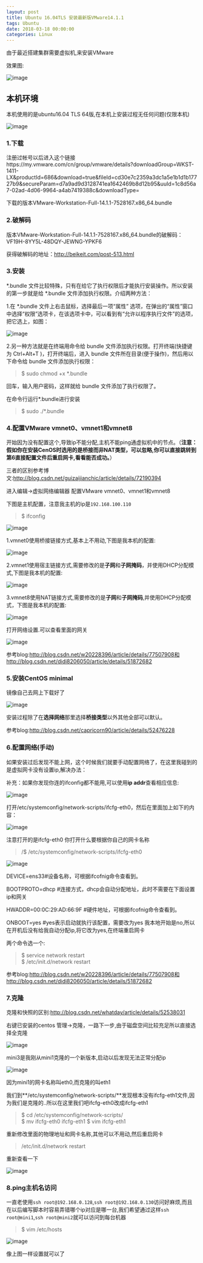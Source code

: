```yaml
---
layout: post
title: Ubuntu 16.04TLS 安装最新版VMware14.1.1
tags: Ubuntu
date: 2018-03-18 00:00:00
categories: Linux
---
```


由于最近搭建集群需要虚拟机,来安装VMware

效果图:

![image](http://ww1.sinaimg.cn/large/0066vfZIgy1fpgu6bbqa4j30xc0mbgrs.jpg)

## 本机环境

本机使用的是ubuntu16.04 TLS 64版,在本机上安装过程无任何问题(仅限本机)

![image](http://ww1.sinaimg.cn/large/0066vfZIgy1fpgvn41tp7j30q30tq4qp.jpg)

### 1.下载

注册过帐号以后进入这个链接https://my.vmware.com/cn/group/vmware/details?downloadGroup=WKST-1411-LX&productId=686&download=true&fileId=cd30e7c2359a3dc1a5e1b1d1b17727b9&secureParam=d7a9ad9d3128741ea1642469b8d12b95&uuId=1c8d56a7-02ad-4d06-9964-a4ab7419388c&downloadType=

下载的版本VMware-Workstation-Full-14.1.1-7528167.x86_64.bundle

### 2.破解码

版本VMware-Workstation-Full-14.1.1-7528167.x86_64.bundle的破解码：VF19H-8YY5L-48DQY-JEWNG-YPKF6

获得破解码的地址：http://beikeit.com/post-513.html

### 3.安装

*.bundle 文件比较特殊，只有在给它了执行权限后才能执行安装操作。所以安装的第一步就是给 *.bundle 文件添加执行权限。介绍两种方法：

1.在 *.bundle 文件上右击鼠标，选择最后一项“属性” 选项，在弹出的“属性”窗口中选择“权限”选项卡，在该选项卡中，可以看到有“允许以程序执行文件”的选项，把它选上，如图：

![image](http://ww1.sinaimg.cn/large/0066vfZIgy1fpgubt3m2oj30ps0q376x.jpg)

2.另一种方法就是在终端用命令给 bundle 文件添加执行权限。打开终端(快捷键为 Ctrl+Alt+T )，打开终端后，进入 bundle 文件所在目录(便于操作)，然后用以下命令给 bundle 文件添加执行权限：

> $ sudo chmod +x *.bundle

回车，输入用户密码，这样就给 bundle 文件添加了执行权限了。

在命令行运行*.bundle进行安装

> $ sudo ./*.bundle

### 4.配置VMware vmnet0、vmnet1和vmnet8

开始因为没有配置这个,导致ip不能分配,主机不能ping通虚拟机中的节点。（**注意：假如你在安装CenOS时选用的是桥接而非NAT类型，可以忽略,你可以直接跳转到第6直接配置文件后重启网卡,看看能否成功。**）

三者的区别参考博文:http://blog.csdn.net/guizaijianchic/article/details/72190394

进入编辑->虚拟网络编辑器 配置VMware vmnet0、vmnet1和vmnet8

下图是主机配置，注意我主机的ip是`192.168.100.110`

> $ ifconfig

![image](http://ww1.sinaimg.cn/large/0066vfZIgy1fpgus2pw0cj30ia0nnk33.jpg)

1.vmnet0使用桥接链接方式,基本上不用动,下图是我本机的配置:

![image](http://ww1.sinaimg.cn/large/0066vfZIgy1fpgunedheoj30tq0kl0vb.jpg)

2.vmnet1使用宿主链接方式,需要修改的是**子网**和**子网掩码**，并使用DHCP分配模式,下图是我本机的配置:

![image](http://ww1.sinaimg.cn/large/0066vfZIgy1fpgupqev7aj30h80go0u3.jpg)

3.vmnet8使用NAT链接方式,需要修改的是**子网**和**子网掩码**,并使用DHCP分配模式，下图是我本机的配置:

![image](http://ww1.sinaimg.cn/large/0066vfZIgy1fpgutoyr3uj30h70goabe.jpg)

打开网络设置.可以查看里面的网关

![image](http://ww1.sinaimg.cn/large/0066vfZIgy1fpguub5921j30h70hswg2.jpg)

参考blog:http://blog.csdn.net/w20228396/article/details/77507908和http://blog.csdn.net/didi8206050/article/details/51872682

### 5.安装CentOS minimal

镜像自己去网上下载好了

![image](http://ww1.sinaimg.cn/large/0066vfZIgy1fpgugjttt8j30pu0he0uf.jpg)

安装过程除了在**选择网络**那里选择**桥接类型**以外其他全部可以默认。

参考blog:http://blog.csdn.net/capricorn90/article/details/52476228

### 6.配置网络(手动)

如果安装过后发现不能上网，这个时候我们就要手动配置网络了，在这里我碰到的是虚拟网卡没有设置ip,解决办法：

补充：如果你发现你连的ifconfig都不能用,可以使用**ip addr**查看相应信息:

![image](http://ww1.sinaimg.cn/large/0066vfZIgy1fpgv8b9tbuj30py0e4wfp.jpg)

打开/etc/systemconfig/network-scripts/ifcfg-eth0，然后在里面加上如下的内容：

![image](http://ww1.sinaimg.cn/large/0066vfZIgy1fpgv9zyjn4j30q10gxwfv.jpg)

注意打开的是ifcfg-eth0 你打开什么要根据你自己的网卡名称

> /$ /etc/systemconfig/network-scripts/ifcfg-eth0

![image](http://ww1.sinaimg.cn/large/0066vfZIgy1fpgvbrh01mj30px0e03zh.jpg)

DEVICE=ens33#设备名称，可根据ifcofnig命令查看到。

BOOTPROTO=dhcp  #连接方式，dhcp会自动分配地址，此时不需要在下面设置ip和网关

HWADDR=00:0C:29:AD:66:9F  #硬件地址，可根据ifcofnig命令查看到。

ONBOOT=yes  #yes表示启动就执行该配置，需要改为yes 我本地开始是no,所以在开机后没有给我自动分配ip,将它改为yes,在终端重启网卡

两个命令选一个:

> $ service network restart  
> $ /etc/init.d/network restart

参考blog:http://blog.csdn.net/w20228396/article/details/77507908和http://blog.csdn.net/didi8206050/article/details/51872682

### 7.克隆

克隆和快照的区别:http://blog.csdn.net/whatday/article/details/52538031

右键已安装的centos 管理->克隆，一路下一步,由于磁盘空间比较充足所以直接选择全克隆

![image](http://ww1.sinaimg.cn/large/0066vfZIgy1fph4om2cbaj30qr0lc78x.jpg)

mini3是我刚从mini1克隆的一个新版本,启动以后发现无法正常分配ip

![image](http://ww1.sinaimg.cn/large/0066vfZIgy1fph4rnjex9j30q50kkdhd.jpg)

因为mini1的网卡名称叫eth0,而克隆的叫eth1

我们到**/etc/systemconfig/network-scripts/**发现根本没有ifcfg-eth1文件,因为我们是克隆的..所以在这里我们吧ifcfg-eth0改成ifcfg-eth1

> $ cd /etc/systemconfig/network-scripts/  
> $ mv ifcfg-eth0 ifcfg-eth1
> $ vim ifcfg-eth1

重新修改里面的物理地址和网卡名称,其他可以不用动,然后重启网卡

> /etc/init.d/network restart

重新查看一下

![image](http://ww1.sinaimg.cn/large/0066vfZIgy1fph4yry5ztj30q30kk405.jpg)

### 8.ping主机名访问

一直老使用`ssh root@192.168.0.128`,`ssh root@192.168.0.130`访问好麻烦,而且在以后编写脚本时容易弄错哪个ip对应是哪一台,我们希望通过这样`ssh root@mini1`,`ssh root@mini2`就可以访问到每台机器

> $ vim /etc/hosts

![image](http://ww1.sinaimg.cn/large/0066vfZIgy1fph540ybxbj30qo0fv78k.jpg)

像上图一样设置就可以了